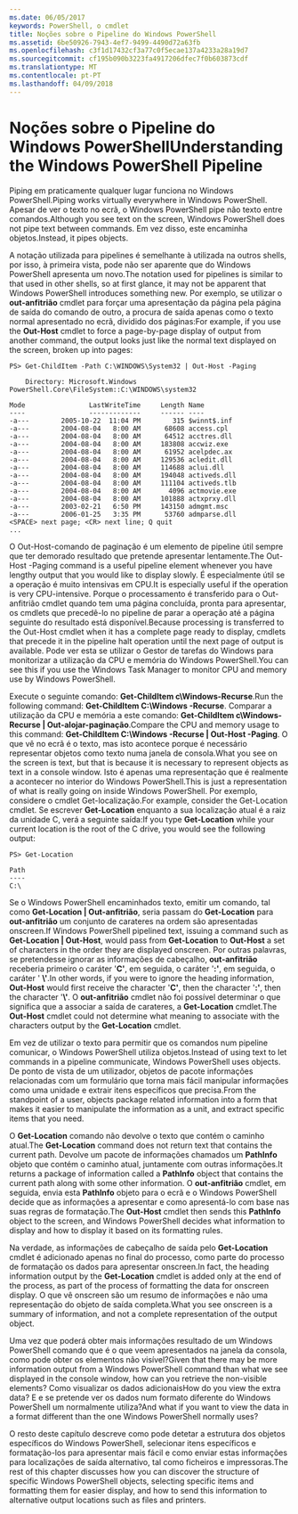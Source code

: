 ```yaml
---
ms.date: 06/05/2017
keywords: PowerShell, o cmdlet
title: Noções sobre o Pipeline do Windows PowerShell
ms.assetid: 6be50926-7943-4ef7-9499-4490d72a63fb
ms.openlocfilehash: c3f1d17432cf3a77c0f5ecae137a4233a28a19d7
ms.sourcegitcommit: cf195b090b3223fa4917206dfec7f0b603873cdf
ms.translationtype: MT
ms.contentlocale: pt-PT
ms.lasthandoff: 04/09/2018
---
```

# <a name="understanding-the-windows-powershell-pipeline"></a><span data-ttu-id="0c56a-103">Noções sobre o Pipeline do Windows PowerShell</span><span class="sxs-lookup"><span data-stu-id="0c56a-103">Understanding the Windows PowerShell Pipeline</span></span>
<span data-ttu-id="0c56a-104">Piping em praticamente qualquer lugar funciona no Windows PowerShell.</span><span class="sxs-lookup"><span data-stu-id="0c56a-104">Piping works virtually everywhere in Windows PowerShell.</span></span> <span data-ttu-id="0c56a-105">Apesar de ver o texto no ecrã, o Windows PowerShell pipe não texto entre comandos.</span><span class="sxs-lookup"><span data-stu-id="0c56a-105">Although you see text on the screen, Windows PowerShell does not pipe text between commands.</span></span> <span data-ttu-id="0c56a-106">Em vez disso, este encaminha objetos.</span><span class="sxs-lookup"><span data-stu-id="0c56a-106">Instead, it pipes objects.</span></span>

<span data-ttu-id="0c56a-107">A notação utilizada para pipelines é semelhante à utilizada na outros shells, por isso, à primeira vista, pode não ser aparente que do Windows PowerShell apresenta um novo.</span><span class="sxs-lookup"><span data-stu-id="0c56a-107">The notation used for pipelines is similar to that used in other shells, so at first glance, it may not be apparent that Windows PowerShell introduces something new.</span></span> <span data-ttu-id="0c56a-108">Por exemplo, se utilizar o **out-anfitrião** cmdlet para forçar uma apresentação da página pela página de saída do comando de outro, a procura de saída apenas como o texto normal apresentado no ecrã, dividido dos páginas:</span><span class="sxs-lookup"><span data-stu-id="0c56a-108">For example, if you use the **Out-Host** cmdlet to force a page-by-page display of output from another command, the output looks just like the normal text displayed on the screen, broken up into pages:</span></span>

```
PS> Get-ChildItem -Path C:\WINDOWS\System32 | Out-Host -Paging

    Directory: Microsoft.Windows PowerShell.Core\FileSystem::C:\WINDOWS\system32

Mode                LastWriteTime     Length Name
----                -------------     ------ ----
-a---        2005-10-22  11:04 PM        315 $winnt$.inf
-a---        2004-08-04   8:00 AM      68608 access.cpl
-a---        2004-08-04   8:00 AM      64512 acctres.dll
-a---        2004-08-04   8:00 AM     183808 accwiz.exe
-a---        2004-08-04   8:00 AM      61952 acelpdec.ax
-a---        2004-08-04   8:00 AM     129536 acledit.dll
-a---        2004-08-04   8:00 AM     114688 aclui.dll
-a---        2004-08-04   8:00 AM     194048 activeds.dll
-a---        2004-08-04   8:00 AM     111104 activeds.tlb
-a---        2004-08-04   8:00 AM       4096 actmovie.exe
-a---        2004-08-04   8:00 AM     101888 actxprxy.dll
-a---        2003-02-21   6:50 PM     143150 admgmt.msc
-a---        2006-01-25   3:35 PM      53760 admparse.dll
<SPACE> next page; <CR> next line; Q quit
...
```

<span data-ttu-id="0c56a-109">O Out-Host-comando de paginação é um elemento de pipeline útil sempre que ter demorado resultado que pretende apresentar lentamente.</span><span class="sxs-lookup"><span data-stu-id="0c56a-109">The Out-Host -Paging command is a useful pipeline element whenever you have lengthy output that you would like to display slowly.</span></span> <span data-ttu-id="0c56a-110">É especialmente útil se a operação é muito intensivas em CPU.</span><span class="sxs-lookup"><span data-stu-id="0c56a-110">It is especially useful if the operation is very CPU-intensive.</span></span> <span data-ttu-id="0c56a-111">Porque o processamento é transferido para o Out-anfitrião cmdlet quando tem uma página concluída, pronta para apresentar, os cmdlets que precedê-lo no pipeline de parar a operação até a página seguinte do resultado está disponível.</span><span class="sxs-lookup"><span data-stu-id="0c56a-111">Because processing is transferred to the Out-Host cmdlet when it has a complete page ready to display, cmdlets that precede it in the pipeline halt operation until the next page of output is available.</span></span> <span data-ttu-id="0c56a-112">Pode ver esta se utilizar o Gestor de tarefas do Windows para monitorizar a utilização da CPU e memória do Windows PowerShell.</span><span class="sxs-lookup"><span data-stu-id="0c56a-112">You can see this if you use the Windows Task Manager to monitor CPU and memory use by Windows PowerShell.</span></span>

<span data-ttu-id="0c56a-113">Execute o seguinte comando: **Get-ChildItem c\\Windows-Recurse**.</span><span class="sxs-lookup"><span data-stu-id="0c56a-113">Run the following command: **Get-ChildItem C:\\Windows -Recurse**.</span></span> <span data-ttu-id="0c56a-114">Comparar a utilização da CPU e memória a este comando: **Get-ChildItem c\\Windows-Recurse | Out-alojar-paginação**.</span><span class="sxs-lookup"><span data-stu-id="0c56a-114">Compare the CPU and memory usage to this command: **Get-ChildItem C:\\Windows -Recurse | Out-Host -Paging**.</span></span> <span data-ttu-id="0c56a-115">O que vê no ecrã é o texto, mas isto acontece porque é necessário representar objetos como texto numa janela de consola.</span><span class="sxs-lookup"><span data-stu-id="0c56a-115">What you see on the screen is text, but that is because it is necessary to represent objects as text in a console window.</span></span> <span data-ttu-id="0c56a-116">Isto é apenas uma representação que é realmente a acontecer no interior do Windows PowerShell.</span><span class="sxs-lookup"><span data-stu-id="0c56a-116">This is just a representation of what is really going on inside Windows PowerShell.</span></span> <span data-ttu-id="0c56a-117">Por exemplo, considere o cmdlet Get-localização.</span><span class="sxs-lookup"><span data-stu-id="0c56a-117">For example, consider the Get-Location cmdlet.</span></span> <span data-ttu-id="0c56a-118">Se escrever **Get-Location** enquanto a sua localização atual é a raiz da unidade C, verá a seguinte saída:</span><span class="sxs-lookup"><span data-stu-id="0c56a-118">If you type **Get-Location** while your current location is the root of the C drive, you would see the following output:</span></span>

```
PS> Get-Location

Path
----
C:\
```

<span data-ttu-id="0c56a-119">Se o Windows PowerShell encaminhados texto, emitir um comando, tal como **Get-Location | Out-anfitrião**, seria passam do **Get-Location** para **out-anfitrião** um conjunto de carateres na ordem são apresentadas onscreen.</span><span class="sxs-lookup"><span data-stu-id="0c56a-119">If Windows PowerShell pipelined text, issuing a command such as **Get-Location | Out-Host**, would pass from **Get-Location** to **Out-Host** a set of characters in the order they are displayed onscreen.</span></span> <span data-ttu-id="0c56a-120">Por outras palavras, se pretendesse ignorar as informações de cabeçalho, **out-anfitrião** receberia primeiro o caráter '**C'**, em seguida, o caráter '**:'**, em seguida, o caráter ' **\\'**.</span><span class="sxs-lookup"><span data-stu-id="0c56a-120">In other words, if you were to ignore the heading information, **Out-Host** would first receive the character '**C'**, then the character '**:'**, then the character '**\\'**.</span></span> <span data-ttu-id="0c56a-121">O **out-anfitrião** cmdlet não foi possível determinar o que significa que a associar a saída de carateres, a **Get-Location** cmdlet.</span><span class="sxs-lookup"><span data-stu-id="0c56a-121">The **Out-Host** cmdlet could not determine what meaning to associate with the characters output by the **Get-Location** cmdlet.</span></span>

<span data-ttu-id="0c56a-122">Em vez de utilizar o texto para permitir que os comandos num pipeline comunicar, o Windows PowerShell utiliza objetos.</span><span class="sxs-lookup"><span data-stu-id="0c56a-122">Instead of using text to let commands in a pipeline communicate, Windows PowerShell uses objects.</span></span> <span data-ttu-id="0c56a-123">De ponto de vista de um utilizador, objetos de pacote informações relacionadas com um formulário que torna mais fácil manipular informações como uma unidade e extrair itens específicos que precisa.</span><span class="sxs-lookup"><span data-stu-id="0c56a-123">From the standpoint of a user, objects package related information into a form that makes it easier to manipulate the information as a unit, and extract specific items that you need.</span></span>

<span data-ttu-id="0c56a-124">O **Get-Location** comando não devolve o texto que contém o caminho atual.</span><span class="sxs-lookup"><span data-stu-id="0c56a-124">The **Get-Location** command does not return text that contains the current path.</span></span> <span data-ttu-id="0c56a-125">Devolve um pacote de informações chamados um **PathInfo** objeto que contém o caminho atual, juntamente com outras informações.</span><span class="sxs-lookup"><span data-stu-id="0c56a-125">It returns a package of information called a **PathInfo** object that contains the current path along with some other information.</span></span> <span data-ttu-id="0c56a-126">O **out-anfitrião** cmdlet, em seguida, envia esta **PathInfo** objeto para o ecrã e o Windows PowerShell decide que as informações a apresentar e como apresentá-lo com base nas suas regras de formatação.</span><span class="sxs-lookup"><span data-stu-id="0c56a-126">The **Out-Host** cmdlet then sends this **PathInfo** object to the screen, and Windows PowerShell decides what information to display and how to display it based on its formatting rules.</span></span>

<span data-ttu-id="0c56a-127">Na verdade, as informações de cabeçalho de saída pelo **Get-Location** cmdlet é adicionado apenas no final do processo, como parte do processo de formatação os dados para apresentar onscreen.</span><span class="sxs-lookup"><span data-stu-id="0c56a-127">In fact, the heading information output by the **Get-Location** cmdlet is added only at the end of the process, as part of the process of formatting the data for onscreen display.</span></span> <span data-ttu-id="0c56a-128">O que vê onscreen são um resumo de informações e não uma representação do objeto de saída completa.</span><span class="sxs-lookup"><span data-stu-id="0c56a-128">What you see onscreen is a summary of information, and not a complete representation of the output object.</span></span>

<span data-ttu-id="0c56a-129">Uma vez que poderá obter mais informações resultado de um Windows PowerShell comando que é o que veem apresentados na janela da consola, como pode obter os elementos não visível?</span><span class="sxs-lookup"><span data-stu-id="0c56a-129">Given that there may be more information output from a Windows PowerShell command than what we see displayed in the console window, how can you retrieve the non-visible elements?</span></span> <span data-ttu-id="0c56a-130">Como visualizar os dados adicionais</span><span class="sxs-lookup"><span data-stu-id="0c56a-130">How do you view the extra data?</span></span> <span data-ttu-id="0c56a-131">E e se pretende ver os dados num formato diferente do Windows PowerShell um normalmente utiliza?</span><span class="sxs-lookup"><span data-stu-id="0c56a-131">And what if you want to view the data in a format different than the one Windows PowerShell normally uses?</span></span>

<span data-ttu-id="0c56a-132">O resto deste capítulo descreve como pode detetar a estrutura dos objetos específicos do Windows PowerShell, selecionar itens específicos e formatação-los para apresentar mais fácil e como enviar estas informações para localizações de saída alternativo, tal como ficheiros e impressoras.</span><span class="sxs-lookup"><span data-stu-id="0c56a-132">The rest of this chapter discusses how you can discover the structure of specific Windows PowerShell objects, selecting specific items and formatting them for easier display, and how to send this information to alternative output locations such as files and printers.</span></span>